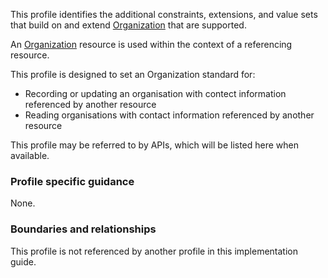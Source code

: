 This profile identifies the additional constraints, extensions, and value sets that build on and extend [Organization](http://hl7.org/fhir/R4/organization.html) that are supported. 

An [Organization](http://hl7.org/fhir/R4/organization.html) resource is used within the context of a referencing resource. 

This profile is designed to set an Organization standard for:
* Recording or updating an organisation with contect information referenced by another resource
* Reading organisations with contact information referenced by another resource

This profile may be referred to by APIs, which will be listed here when available.


### Profile specific guidance
None.


### Boundaries and relationships
This profile is not referenced by another profile in this implementation guide.  